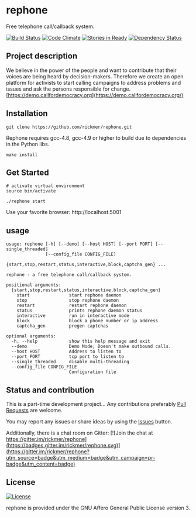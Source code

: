 rephone
=======

Free telephone call/callback system.

[![Build Status](https://travis-ci.org/rickmer/rephone.svg?branch=master)](https://travis-ci.org/rickmer/rephone)
[![Code Climate](https://codeclimate.com/github/rickmer/rephone/badges/gpa.svg)](https://codeclimate.com/github/rickmer/rephone)
[![Stories in Ready](https://badge.waffle.io/rickmer/rephone.png?label=ready&title=Ready)](https://waffle.io/rickmer/rephone)
[![Dependency Status](https://www.versioneye.com/user/projects/5725e5e1ba37ce004309f8b0/badge.svg)](https://www.versioneye.com/user/projects/5725e5e1ba37ce004309f8b0)


## Project description
We believe in the power of the people and want to contribute that their voices are being heard by decision-makers. Therefore we create an open platform for activists to start calling campaigns to address problems and issues and ask the persons responsible for change. [https://demo.callfordemocracy.org](https://demo.callfordemocracy.org/)


## Installation
```
git clone https://github.com/rickmer/rephone.git
```
Rephone requires gcc-4.8, gcc-4.9 or higher to build due to dependencies in the Python libs.
```
make install
```

## Get Started
```
# activate virtual environment
source bin/activate

./rephone start
```
Use your favorite browser: http://localhost:5001

## usage
```
usage: rephone [-h] [--demo] [--host HOST] [--port PORT] [--single_threaded]
               [--config_file CONFIG_FILE]
               {start,stop,restart,status,interactive,block,captcha_gen} ...

rephone - a free telephone call/callback system.

positional arguments:
  {start,stop,restart,status,interactive,block,captcha_gen}
    start               start rephone daemon
    stop                stop rephone daemon
    restart             restart rephone daemon
    status              prints rephone daemon status
    interactive         run in interactive mode
    block               block a phone number or ip address
    captcha_gen         pregen captchas

optional arguments:
  -h, --help            show this help message and exit
  --demo                Demo Mode; Doesn't make outbound calls.
  --host HOST           Address to listen to
  --port PORT           tcp port to listen to
  --single_threaded     disable multi-threading
  --config_file CONFIG_FILE
                        Configuration file
```

## Status and contribution

This is a part-time development project... Any contributions preferably [Pull Requests](https://github.com/rickmer/rephone/pulls) are welcome.

You may report any issues or share ideas by using the [Issues](https://github.com/rickmer/rephone/issues) button.

Additionally, there is a chat room on Gitter:
[![Join the chat at https://gitter.im/rickmer/rephone](https://badges.gitter.im/rickmer/rephone.svg)](https://gitter.im/rickmer/rephone?utm_source=badge&utm_medium=badge&utm_campaign=pr-badge&utm_content=badge)


## License

[![License](http://www.gnu.org/graphics/agplv3-155x51.png)](http://www.gnu.org/licenses/agpl-3.0.txt)

rephone is provided under the GNU Affero General Public License version 3.
